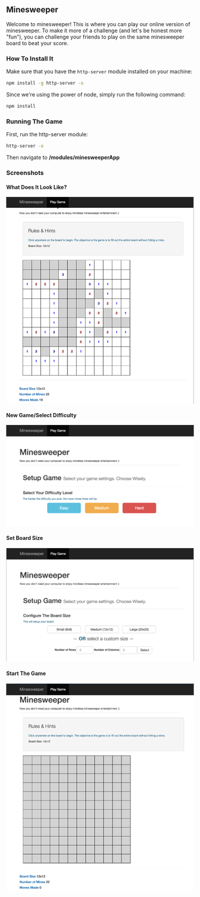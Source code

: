 ## Minesweeper

Welcome to minesweeper! This is where you can play our online version of minesweeper. To make it more of a challenge (and let's be honest more "fun"), you can challenge your friends to play on the same minesweeper board to beat your score.

### How To Install It
Make sure that you have the `http-server` module installed on your machine:
```bash
npm install -g http-server -o
```

Since we're using the power of node, simply run the following command:
```bash
npm install
```
### Running The Game
First, run the http-server module:
```bash
http-server -o
```
Then navigate to <b>/modules/minesweeperApp</b>

### Screenshots
#### What Does It Look Like?
![alt text](https://github.com/AchintyaAshok/Minesweeper/blob/master/screenshots/expanded_board.png)

#### New Game/Select Difficulty
![alt text](https://github.com/AchintyaAshok/Minesweeper/blob/master/screenshots/set_difficulty.png)

#### Set Board Size
![alt text](https://github.com/AchintyaAshok/Minesweeper/blob/master/screenshots/select_board_size.png)

#### Start The Game
![alt text](https://github.com/AchintyaAshok/Minesweeper/blob/master/screenshots/new_game.png)
